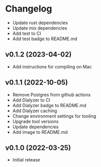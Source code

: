 # Changelog
- Update rust dependencies
- Update mix dependencies
- Add test to CI
- Add test badge to README.md
## v0.1.2 (2023-04-02)
- Add instructions for compiling on Mac

## v0.1.1 (2022-10-05)

- Remove Postgres from github actions
- Add Dialyzer to CI 
- Add Dialyzer badge to README.md
- Add Dialyzer caching
- Change environment settings for tooling
- Upgrade tool versions
- Update dependencies
- Add image to README.md

## v0.1.0 (2022-03-25)

- Initial release

